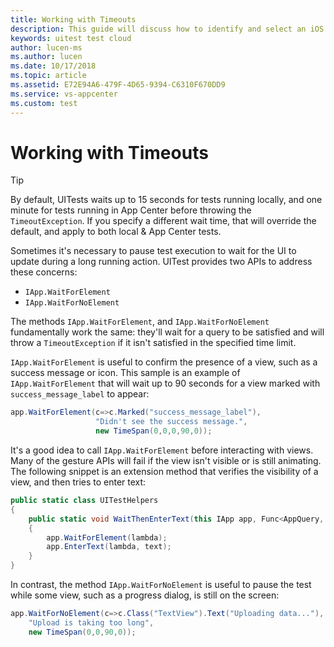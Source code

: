 ```yaml
---
title: Working with Timeouts
description: This guide will discuss how to identify and select an iOS simulator to run Xamarin.UITests locally.
keywords: uitest test cloud
author: lucen-ms
ms.author: lucen
ms.date: 10/17/2018
ms.topic: article
ms.assetid: E72E94A6-479F-4D65-9394-C6310F670DD9
ms.service: vs-appcenter
ms.custom: test
---
```


# Working with Timeouts
> [!TIP]
> By default, UITests waits up to 15 seconds for tests running locally, and one minute for tests running in App Center before throwing the `TimeoutException`. If you specify a different wait time, that will override the default, and apply to both local & App Center tests. 

Sometimes it's necessary to pause test execution to wait for the UI to update during a long running action. UITest provides two APIs to address these concerns:

* `IApp.WaitForElement`
* `IApp.WaitForNoElement`

The methods `IApp.WaitForElement`, and `IApp.WaitForNoElement` fundamentally work the same: they'll wait for a query to be satisfied and will throw a `TimeoutException` if it isn't satisfied in the specified time limit.

`IApp.WaitForElement` is useful to confirm the presence of a view, such as a success message or icon. This sample is an example of `IApp.WaitForElement` that will wait up to 90 seconds for a view marked with `success_message_label` to appear:

```csharp
app.WaitForElement(c=>c.Marked("success_message_label"),
                   "Didn't see the success message.",
                   new TimeSpan(0,0,0,90,0));
```
It's a good idea to call `IApp.WaitForElement` before interacting with views. Many of the gesture APIs will fail if the view isn't visible or is still animating. The following snippet is an extension method that verifies the visibility of a view, and then tries to enter text:

```csharp
public static class UITestHelpers
{
    public static void WaitThenEnterText(this IApp app, Func<AppQuery, AppQuery> lambda, string text)
    {
        app.WaitForElement(lambda);
        app.EnterText(lambda, text);
    }
}
```

In contrast, the method `IApp.WaitForNoElement` is useful to pause the test while some view, such as a progress dialog, is still on the screen:

```csharp
app.WaitForNoElement(c=>c.Class("TextView").Text("Uploading data..."), 
    "Upload is taking too long",
    new TimeSpan(0,0,90,0));
```
